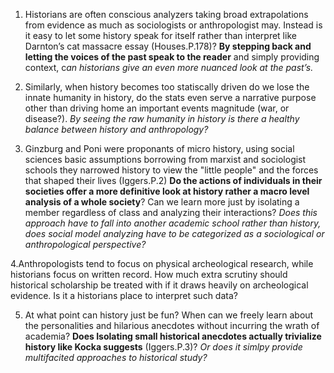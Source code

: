 1.	Historians are often conscious analyzers taking broad extrapolations from evidence as much as sociologists or anthropologist may. Instead is it easy to let some history speak for itself rather than interpret like Darnton’s cat massacre essay (Houses.P.178)? **By stepping back and letting the voices of the past speak to the reader** and simply providing context, c*an historians give an even more nuanced look at the past’s.* 

2.	Similarly, when history becomes too statiscally driven do we lose the innate humanity in history, do the stats even serve a narrative purpose other than driving home an important events magnitude (war, or disease?). *By seeing the raw humanity in history is there a healthy balance between history and anthropology?*

3.	Ginzburg and Poni were proponants of micro history, using social sciences basic assumptions borrowing from marxist and sociologist schools they narrowed history to view the "little people" and the forces that shaped their lives (Iggers.P.2) **Do the actions of individuals in their societies offer a more definitive look at history rather a macro level analysis of a whole society**? Can we learn more just by isolating a member regardless of class and analyzing their interactions? *Does this approach have to fall into another academic school rather than history, does social model analyzing have to be categorized as a sociological or anthropological perspective?*

4.Anthropologists tend to focus on physical archeological research, while historians focus on written record. How much extra scrutiny should historical scholarship be treated with if it draws heavily on archeological evidence. Is it a historians place to interpret such data?

5.	At what point can history just be fun? When can we freely learn about the personalities and hilarious anecdotes without incurring the wrath of academia? **Does Isolating small historical anecdotes actually trivialize history like Kocka suggests** (Iggers.P.3)? *Or does it simlpy provide multifacited approaches to historical study?*




